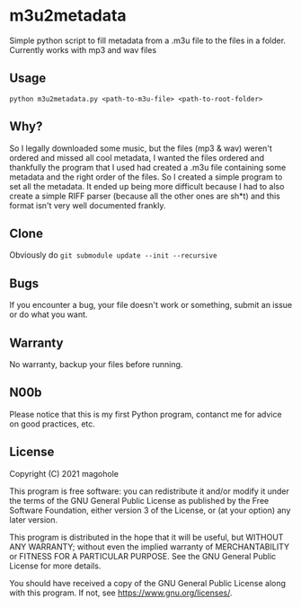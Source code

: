 # m3u2metadata
Simple python script to fill metadata from a .m3u file to the files in a folder.
Currently works with mp3 and wav files

## Usage
```
python m3u2metadata.py <path-to-m3u-file> <path-to-root-folder>
```

## Why?
So I legally downloaded some music, but the files (mp3 & wav) weren't ordered and missed all cool metadata, I wanted the files ordered and thankfully the program that I used had created a .m3u file containing some metadata and the right order of the files.
So I created a simple program to set all the metadata.
It ended up being more difficult because I had to also create a simple RIFF parser (because all the other ones are sh\*t) and this format isn't very well documented frankly.

## Clone
Obviously do `git submodule update --init --recursive`

## Bugs
If you encounter a bug, your file doesn't work or something, submit an issue or do what you want.

## Warranty
No warranty, backup your files before running.

## N00b
Please notice that this is my first Python program, contanct me for advice on good practices, etc.

## License
Copyright (C) 2021  magohole

This program is free software: you can redistribute it and/or modify
it under the terms of the GNU General Public License as published by
the Free Software Foundation, either version 3 of the License, or
(at your option) any later version.

This program is distributed in the hope that it will be useful,
but WITHOUT ANY WARRANTY; without even the implied warranty of
MERCHANTABILITY or FITNESS FOR A PARTICULAR PURPOSE.  See the
GNU General Public License for more details.

You should have received a copy of the GNU General Public License
along with this program.  If not, see <https://www.gnu.org/licenses/>.
